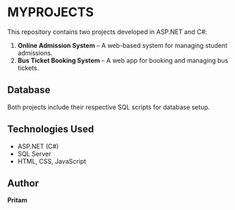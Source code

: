 # MYPROJECTS  
This repository contains two projects developed in ASP.NET and C#:  

1. **Online Admission System** – A web-based system for managing student admissions.  
2. **Bus Ticket Booking System** – A web app for booking and managing bus tickets.  

## Database  
Both projects include their respective SQL scripts for database setup.  

## Technologies Used  
- ASP.NET (C#)  
- SQL Server  
- HTML, CSS, JavaScript  

## Author  
**Pritam**  

